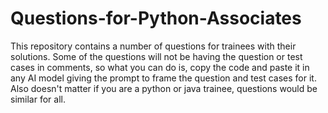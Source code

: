 # Questions-for-Python-Associates
This repository contains a number of questions for trainees with their solutions.
Some of the questions will not be having the question or test cases in comments, so what you can do is,
copy the code and paste it in any AI model giving the prompt to frame the question and test cases for it.
Also doesn't matter if you are a python or java trainee, questions would be similar for all.
